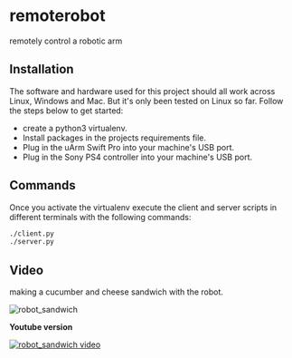 # remoterobot
remotely control a robotic arm

## Installation
The software and hardware used for this project should all work across Linux, Windows and Mac. But it's only been
tested on Linux so far. Follow the steps below to get started:

  * create a python3 virtualenv.
  * Install packages in the projects requirements file.
  * Plug in the uArm Swift Pro into your machine's USB port.
  * Plug in the Sony PS4 controller into your machine's USB port.


## Commands
Once you activate the virtualenv execute the client and server scripts in different terminals with the following commands:

```bash
./client.py
./server.py
```

## Video
making a cucumber and cheese sandwich with the robot. 

![robot_sandwich](https://user-images.githubusercontent.com/3801994/36819470-b7a68fa2-1cfa-11e8-8db2-7a55b2a3420d.gif)

**Youtube version**

[![robot_sandwich video](http://img.youtube.com/vi/pStqqR5TLCc/0.jpg)](http://www.youtube.com/watch?v=pStqqR5TLCc)


